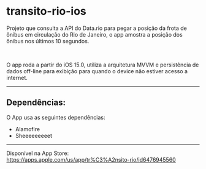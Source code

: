 # transito-rio-ios
Projeto que consulta a API do Data.rio para pegar a posição da frota de ônibus em circulação do Rio de Janeiro, o app amostra a posição dos ônibus nos últimos 10 segundos.

<br>

O app roda a partir do iOS 15.0, utiliza a arquitetura MVVM e persistência de dados off-line para exibição para quando o device não estiver acesso a internet.

<hr>

Dependências:
-------------

O App usa as seguintes dependências:
* Alamofire
* Sheeeeeeeeet

<hr>

Disponível na App Store: <br>
https://apps.apple.com/us/app/tr%C3%A2nsito-rio/id6476945560
